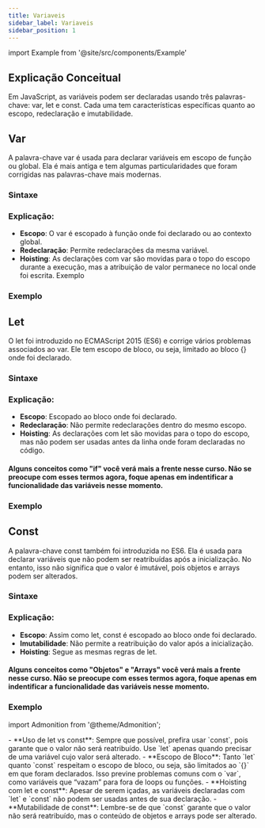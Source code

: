 ```yaml
---
title: Variaveis
sidebar_label: Variaveis
sidebar_position: 1
---
```


import Example from '@site/src/components/Example'


## Explicação Conceitual

Em JavaScript, as variáveis podem ser declaradas usando três palavras-chave: var, let e const. Cada uma tem características específicas quanto ao escopo, redeclaração e imutabilidade.

## Var

A palavra-chave var é usada para declarar variáveis em escopo de função ou global. Ela é mais antiga e tem algumas particularidades que foram corrigidas nas palavras-chave mais modernas.

### Sintaxe
<Example 
language="js" 
filename="var-sintaxe.js" />

### Explicação:

- **Escopo**: O var é escopado à função onde foi declarado ou ao contexto global.
- **Redeclaração**: Permite redeclarações da mesma variável.
- **Hoisting**: As declarações com var são movidas para o topo do escopo durante a execução, mas a atribuição de valor permanece no local onde foi escrita.
Exemplo

### Exemplo
<Example 
language="js" 
filename="var-exemplo.js" />

## Let
O let foi introduzido no ECMAScript 2015 (ES6) e corrige vários problemas associados ao var. Ele tem escopo de bloco, ou seja, limitado ao bloco {} onde foi declarado.


### Sintaxe
<Example 
language="js" 
filename="let-sintaxe.js" />

### Explicação:

- **Escopo**: Escopado ao bloco onde foi declarado.
- **Redeclaração**: Não permite redeclarações dentro do mesmo escopo.
- **Hoisting**: As declarações com let são movidas para o topo do escopo, mas não podem ser usadas antes da linha onde foram declaradas no código.

#### Alguns conceitos como "if" você verá mais a frente nesse curso. Não se preocupe com esses termos agora, foque apenas em indentificar a funcionalidade das variáveis nesse momento.

### Exemplo
<Example 
language="js" 
filename="let-exemplo.js" />


## Const
A palavra-chave const também foi introduzida no ES6. Ela é usada para declarar variáveis que não podem ser reatribuídas após a inicialização. No entanto, isso não significa que o valor é imutável, pois objetos e arrays podem ser alterados.


### Sintaxe
<Example 
language="js" 
filename="const-sintaxe.js" />

### Explicação:

- **Escopo**: Assim como let, const é escopado ao bloco onde foi declarado.
- **Imutabilidade**: Não permite a reatribuição do valor após a inicialização.
- **Hoisting**: Segue as mesmas regras de let.

#### Alguns conceitos como "Objetos" e "Arrays" você verá mais a frente nesse curso. Não se preocupe com esses termos agora, foque apenas em indentificar a funcionalidade das variáveis nesse momento.

### Exemplo
<Example 
language="js" 
filename="const-exemplo.js" />

import Admonition from '@theme/Admonition';

<Admonition type="info" title="Considerações Importantes" >
- **Uso de let vs const**: Sempre que possível, prefira usar `const`, pois garante que o valor não será reatribuído. Use `let` apenas quando precisar de uma variável cujo valor será alterado. 
- **Escopo de Bloco**: Tanto `let` quanto `const` respeitam o escopo de bloco, ou seja, são limitados ao `{}` em que foram declarados. Isso previne problemas comuns com o `var`, como variáveis que “vazam” para fora de loops ou funções. 
- **Hoisting com let e const**: Apesar de serem içadas, as variáveis declaradas com `let` e `const` não podem ser usadas antes de sua declaração. 
- **Mutabilidade de const**: Lembre-se de que `const` garante que o valor não será reatribuído, mas o conteúdo de objetos e arrays pode ser alterado.



<!-- title: Declarações de Variáveis: var, let e const
sidebar_label: Declarações de Variáveis
sidebar_position: 1

import Example from '@site/src/components/Example'

Explicação Conceitual
Em JavaScript, as variáveis podem ser declaradas usando três palavras-chave: var, let e const. Cada uma tem características específicas quanto ao escopo, redeclaração e imutabilidade.

var
A palavra-chave var é usada para declarar variáveis em escopo de função ou global. Ela é mais antiga e tem algumas particularidades que foram corrigidas nas palavras-chave mais modernas.

Sintaxe
<Example language="js" filename="var-sintaxe.js" />

Explicação:
Escopo: O var é escopado à função onde foi declarado ou ao contexto global.
Redeclaração: Permite redeclarações da mesma variável.
Hoisting: As declarações com var são içadas para o topo do seu escopo, porém a atribuição permanece onde foi feita.
Exemplo
<Example language="js" filename="var-exemplo.js" />

let
O let foi introduzido no ECMAScript 2015 (ES6) e corrige vários problemas associados ao var. Ele tem escopo de bloco, ou seja, limitado ao bloco {} onde foi declarado.

Sintaxe
<Example language="js" filename="let-sintaxe.js" />

Explicação:
Escopo: Escopado ao bloco onde foi declarado.
Redeclaração: Não permite redeclarações dentro do mesmo escopo.
Hoisting: As declarações com let também são içadas, mas não podem ser acessadas antes de sua declaração no código.
Exemplo
<Example language="js" filename="let-exemplo.js" />

const
A palavra-chave const também foi introduzida no ES6. Ela é usada para declarar variáveis que não podem ser reatribuídas após a inicialização. No entanto, isso não significa que o valor é imutável, pois objetos e arrays podem ser alterados.

Sintaxe
<Example language="js" filename="const-sintaxe.js" />

Explicação:
Escopo: Assim como let, const é escopado ao bloco onde foi declarado.
Imutabilidade: Não permite a reatribuição do valor após a inicialização.
Hoisting: Segue as mesmas regras de let.
Exemplo
<Example language="js" filename="const-exemplo.js" />

import Admonition from '@theme/Admonition';

<Admonition type="info" title="Considerações Importantes" > - **Uso de let vs const**: Sempre que possível, prefira usar `const`, pois garante que o valor não será reatribuído. Use `let` apenas quando precisar de uma variável cujo valor será alterado. - **Escopo de Bloco**: Tanto `let` quanto `const` respeitam o escopo de bloco, ou seja, são limitados ao `{}` em que foram declarados. Isso previne problemas comuns com o `var`, como variáveis que “vazam” para fora de loops ou funções. - **Hoisting com let e const**: Apesar de serem içadas, as variáveis declaradas com `let` e `const` não podem ser usadas antes de sua declaração. - **Mutabilidade de const**: Lembre-se de que `const` garante que o valor não será reatribuído, mas o conteúdo de objetos e arrays pode ser alterado. </Admonition> -->


</Admonition> 







